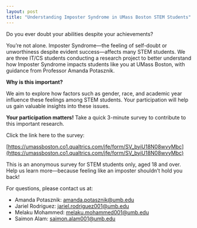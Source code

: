```yaml
---
layout: post
title: "Understanding Imposter Syndrome in UMass Boston STEM Students"
---
```


Do you ever doubt your abilities despite your achievements?

You’re not alone. Imposter Syndrome—the feeling of self-doubt or unworthiness despite evident success—affects many STEM students. We are three IT/CS students conducting a research project to better understand how Imposter Syndrome impacts students like you at UMass Boston, with guidance from Professor Amanda Potasznik.

**Why is this important?**

We aim to explore how factors such as gender, race, and academic year influence these feelings among STEM students. Your participation will help us gain valuable insights into these issues.

**Your participation matters!** Take a quick 3-minute survey to contribute to this important research.

Click the link here to the survey:

[https://umassboston.co1.qualtrics.com/jfe/form/SV_byiU18N08wvyMbc](https://umassboston.co1.qualtrics.com/jfe/form/SV_byiU18N08wvyMbc)

This is an anonymous survey for STEM students only, aged 18 and over. Help us learn more—because feeling like an imposter shouldn’t hold you back!

For questions, please contact us at:
- Amanda Potasznik: amanda.potasznik@umb.edu
- Jariel Rodriguez: jariel.rodriguez001@umb.edu
- Melaku Mohammed: melaku.mohammed001@umb.edu
- Saimon Alam: saimon.alam001@umb.edu
